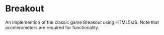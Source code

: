 # Breakout
An implemention of the classic game Breakout using HTML5/JS. Note that accelerometers are required for functionality.
